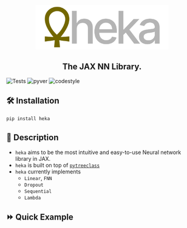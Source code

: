 
<div align="center">
<img width="350px" src="assets/hekaLogo.svg"></div>
<h2 align="center">The JAX NN Library.</h2>


![Tests](https://github.com/ASEM000/heka/actions/workflows/tests.yml/badge.svg)
![pyver](https://img.shields.io/badge/python-3.7%203.8%203.9%203.10-red)
![codestyle](https://img.shields.io/badge/codestyle-black-lightgrey)
<!-- [![codecov](https://codecov.io/gh/ASEM000/heka/branch/main/graph/badge.svg?token=C6NXOK9EVS)](https://codecov.io/gh/ASEM000/heka) -->

## 🛠️ Installation<a id="Installation"></a>

```python
pip install heka
```


## 📖 Description<a id="Description"></a>
- `heka` aims to be the most intuitive and easy-to-use Neural network library in JAX.
- `heka` is built on top of [`pytreeclass`](https://github.com/ASEM000/pytreeclass)
- `heka` currently implements 
  - `Linear`, `FNN`
  - `Dropout`
  - `Sequential`
  - `Lambda`


## ⏩ Quick Example <a id="QuickExample">

